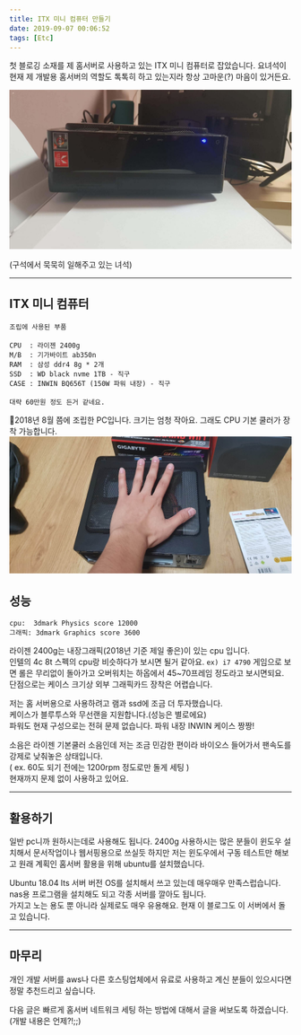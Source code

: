 ```yaml
---
title: ITX 미니 컴퓨터 만들기
date: 2019-09-07 00:06:52
tags: [Etc]
---
```


첫 블로깅 소재를 제 홈서버로 사용하고 있는 ITX 미니 컴퓨터로 잡았습니다. 요녀석이 현재 제 개발용 홈서버의 역할도 톡톡히 하고 있는지라 항상 고마운(?) 마음이 있거든요.  

![itx 컴퓨터](../images/posts/1/1.jpg)

(구석에서 묵묵히 일해주고 있는 녀석)

---

## ITX 미니 컴퓨터

```
조립에 사용된 부품

CPU  : 라이젠 2400g 
M/B  : 기가바이트 ab350n 
RAM  : 삼성 ddr4 8g * 2개 
SSD  : WD black nvme 1TB - 직구
CASE : INWIN BQ656T (150W 파워 내장) - 직구

대략 60만원 정도 든거 같네요.
```
2018년 8월 쯤에 조립한 PC입니다. 크기는 엄청 작아요. 그래도 CPU 기본 쿨러가 장착 가능합니다.  
![손바닥 만한 PC](../images/posts/1/2.jpg)


## 성능

```
cpu:  3dmark Physics score 12000
그래픽: 3dmark Graphics score 3600
```
라이젠 2400g는 내장그래픽(2018년 기준 제일 좋은)이 있는 cpu 입니다.  
인텔의 4c 8t 스펙의 cpu랑 비슷하다가 보시면 될거 같아요. `ex) i7 4790`
게임으로 보면 롤은 무리없이 돌아가고 오버워치는 하옵에서 45~70프레임 정도라고 보시면되요.  
단점으로는 케이스 크기상 외부 그래픽카드 장착은 어렵습니다.

저는 홈 서버용으로 사용하려고 램과 ssd에 조금 더 투자했습니다.  
케이스가 블루투스와 무선랜을 지원합니다.(성능은 별로에요)  
파워도 현재 구성으로는 전혀 문제 없습니다. 파워 내장 INWIN 케이스 짱짱!

소음은 라이젠 기본쿨러 소음인데 저는 조금 민감한 편이라 바이오스 들어가서 팬속도를 강제로 낮춰놓은 상태입니다.  
( ex. 60도 되기 전에는 1200rpm 정도로만 돌게 세팅 )  
현재까지 문제 없이 사용하고 있어요.

---
## 활용하기

일반 pc니까 원하시는데로 사용해도 됩니다. 2400g 사용하시는 많은 분들이 윈도우 설치해서 문서작업이나 웹서핑용으로 쓰실듯 하지만 저는 윈도우에서 구동 테스트만 해보고 원래 계획인 홈서버 활용을 위해 ubuntu를 설치했습니다.

Ubuntu 18.04 lts 서버 버전 OS를 설치해서 쓰고 있는데 매우매우 만족스럽습니다.  
nas용 프로그램을 설치해도 되고 각종 서버를 깔아도 됩니다.  
가지고 노는 용도 뿐 아니라 실제로도 매우 유용해요. 현재 이 블로그도 이 서버에서 돌고 있습니다. 

---
## 마무리 

개인 개발 서버를 aws나 다른 호스팅업체에서 유료로 사용하고 계신 분들이 있으시다면 정말 추천드리고 싶습니다.  

다음 글은 빠르게 홈서버 네트워크 세팅 하는 방법에 대해서 글을 써보도록 하겠습니다.(개발 내용은 언제?!;;)